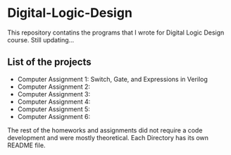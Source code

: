 # Digital-Logic-Design

This repository contatins the programs that I wrote for Digital Logic Design course. Still updating...

## List of the projects
- Computer Assignment 1: Switch, Gate, and Expressions in Verilog
- Computer Assignment 2:
- Computer Assignment 3:
- Computer Assignment 4:
- Computer Assignment 5:
- Computer Assignment 6:

The rest of the homeworks and assignments did not require a code development and were mostly theoretical.
Each Directory has its own README file.
